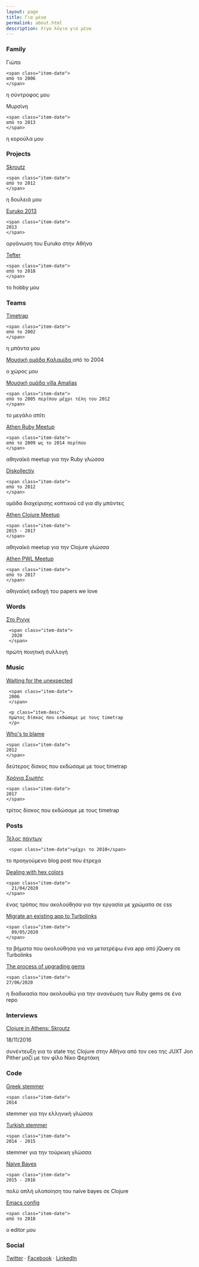 ```yaml
---
layout: page
title: Για μένα
permalink: about.html
description: Λίγα λόγια για μένα
---
```


### Family
<div class="about-row">
  <div class="item-title">
   Γιώτα

    <span class="item-date">
    από το 2006
    </span>
  </div>

  <p class="item-desc">
  η σύντροφος μου
  </p>
</div>

<div class="about-row">
  <div class="item-title">
  Μυρσίνη

    <span class="item-date">
    από το 2013
    </span>
  </div>

  <p class="item-desc">
  η κορούλα μου
  </p>
</div>

### Projects

<div class="about-row">
  <div class="item-title">
  <a href="https://skroutz.gr">
   Skroutz
    </a>

    <span class="item-date">
    από το 2012
    </span>
  </div>

  <p class="item-desc">
  η δουλειά μου
  </p>
</div>

<div class="about-row">
  <div class="item-title">
  <a href="https://github.com/euruko2013">
   Euruko 2013
    </a>

    <span class="item-date">
    2013
    </span>
  </div>

  <p class="item-desc">
  οργάνωση του Euruko στην Αθήνα
  </p>
</div>

<div class="about-row">
  <div class="item-title">
  <a href="https://tefter.io">
   Tefter
    </a>

    <span class="item-date">
    από το 2018
    </span>
  </div>

  <p class="item-desc">
  το hobby μου
  </p>
</div>

### Teams

<div class="about-row">
  <div class="item-title">
  <a href="https://timetrapescape.bandcamp.com/">
   Timetrap
    </a>

    <span class="item-date">
    από το 2002
    </span>
  </div>

  <p class="item-desc">
  η μπάντα μου
  </p>
</div>

<div class="about-row">
  <div class="item-title">
     <a
     href="https://www.facebook.com/%CE%9C%CE%BF%CF%85%CF%83%CE%B9%CE%BA%CE%AE-%CE%BF%CE%BC%CE%AC%CE%B4%CE%B1-%CE%9A%CE%B1%CE%BB%CE%B1%CE%BC%CE%AF%CE%B4%CE%B1-110507333863152">
     Μουσική ομάδα Καλαμίδα
  </a>

   <span class="item-date">
   από το 2004
   </span>
  </div>

   <p class="item-desc">
   o χώρος μου
   </p>
</div>

<div class="about-row">
  <div class="item-title">
    <a href="https://en.wikipedia.org/wiki/Villa_Amalia_(Athens)">
    Μουσική ομάδα villa Amalias
    </a>

    <span class="item-date">
    από το 2005 περίπου μέχρι τέλη του 2012
    </span>
  </div>

   <p class="item-desc">
   το μεγάλο σπίτι
   </p>
</div>

<div class="about-row">
  <div class="item-title">
    <a href="https://www.meetup.com/Athens-Ruby-Meetup/">
    Athen Ruby Meetup
    </a>

    <span class="item-date">
    από το 2009 ως το 2014 περίπου
    </span>
  </div>

   <p class="item-desc">
   αθηναϊκό meetup για την Ruby γλώσσα
   </p>
</div>


<div class="about-row">
  <div class="item-title">
    <a href="https://diskollectiv2012.espivblogs.net/">
    Diskollectiv
    </a>

    <span class="item-date">
    από το 2012
    </span>
  </div>

   <p class="item-desc">
   ομάδα διαχείρισης κοπτικού cd για diy μπάντες
   </p>
</div>

<div class="about-row">
  <div class="item-title">
    <a href="https://www.meetup.com/Athens-Clojure-Meetup">
    Athen Clojure Meetup
    </a>

    <span class="item-date">
    2015 - 2017
    </span>
  </div>

   <p class="item-desc">
   αθηναϊκό meetup για την Clojure γλώσσα
   </p>
</div>

<div class="about-row">
  <div class="item-title">
    <a href="https://www.meetup.com/Athens-Clojure-Meetup">
    Athen PWL Meetup
    </a>

    <span class="item-date">
    από το 2017
    </span>
  </div>

   <p class="item-desc">
   αθηναϊκή εκδοχή του papers we love
   </p>
</div>

### Words

<div class="about-row">
  <div class="item-title">
    <a href="https://timetrapescape.bandcamp.com/merch/-">
      Στο Ρινγκ
     </a>

     <span class="item-date">
      2020
     </span>
  </div>

   <p class="item-desc">
   πρώτη ποιητική συλλογή
   </p>
</div>

### Music

<div class="about-row">
  <div class="item-title">
    <a
  href="https://timetrapescape.bandcamp.com/album/waiting-for-the-unexpected">
     Waiting for the unexpected
     </a>

     <span class="item-date">
     2006
     </span>
  </div>

     <p class="item-desc">
     πρώτος δίσκος που εκδώσαμε με τους timetrap
     </p>
</div>

<div class="about-row">
  <div class="item-title">
  <a href="https://timetrapescape.bandcamp.com/album/whos-to-blame">
    Who's to blame
    </a>

    <span class="item-date">
    2012
    </span>
  </div>

  <p class="item-desc">
    δεύτερος δίσκος που εκδώσαμε με τους timetrap
  </p>
</div>

<div class="about-row">
  <div class="item-title">
    <a href="https://timetrapescape.bandcamp.com/album/-">
    Χρόνια Σιωπής
    </a>

    <span class="item-date">
    2017
    </span>
  </div>

  <p class="item-desc">
  τρίτος δίσκος που εκδώσαμε με τους timetrap
  </p>
</div>

### Posts

<div class="about-row">
  <div class="item-title">
    <a href="http://telospanton.blogspot.com/">
      Τέλος πάντων
     </a>

     <span class="item-date">μέχρι το 2010</span>
  </div>

  <p class="item-desc">
    το προηγούμενο blog post που έτρεχα
  </p>
</div>

<div class="about-row">
  <div class="item-title">
    <a href="https://dev.to/chief/dealing-with-hex-colors-464g">
      Dealing with hex colors
    </a>

    <span class="item-date">
      21/04/2020
    </span>
  </div>

  <p class="item-desc">
    ένας τρόπος που ακολούθησα για την εργασία με χρώματα σε css
   </p>
</div>

<div class="about-row">
  <div class="item-title">
    <a
    href="https://dev.to/chief/migrate-an-existing-app-to-turbolinks-4md3">
    Migrate an existing app to Turbolinks
    </a>

    <span class="item-date">
      09/05/2020
    </span>
   </div>

   <p class="item-desc">
    τα βήματα που ακολούθησα για να μετατρέψω ένα app από jQuery σε Turbolinks
  </p>
</div>

<div class="about-row">
  <div class="item-title">
  <a href="https://dev.to/chief/the-process-of-upgrading-gems-1073">
    The process of upgrading gems
   </a>

    <span class="item-date">
    27/06/2020
   </span>
  </div>

  <p class="item-desc">
    η διαδικασία που ακολουθώ για την ανανέωση των Ruby gems σε ένα repo
   </p>
</div>

### Interviews

<div class="about-row">
  <div class="item-title">
  <a href="https://juxt.pro/blog/clojure-in-skroutz">
  Clojure in Athens: Skroutz
  </a>

  <span class="item-date">18/11/2016</span>
  </div>

  <span class="item-desc">
συνέντευξη για το state της Clojure στην Αθήνα από τον ceo της JUXT
Jon Pither μαζί με τον φίλο Νίκο Φερτάκη
  </span>
</div>

### Code

<div class="about-row">
  <div class="item-title">
  <a href="https://github.com/chief/greek_stemmer">
    Greek stemmer
   </a>

    <span class="item-date">
    2014
   </span>
  </div>

  <p class="item-desc">
  stemmer για την ελληνική γλώσσα
   </p>
</div>


<div class="about-row">
  <div class="item-title">
  <a href="https://github.com/skroutz/turkish_stemmer">
    Turkish stemmer
   </a>

    <span class="item-date">
    2014 - 2015
   </span>
  </div>

  <p class="item-desc">
  stemmer για την τούρκικη γλώσσα
   </p>
</div>

<div class="about-row">
  <div class="item-title">
  <a href="https://github.com/chief/clj-naive-bayes">
    Naive Bayes
   </a>

    <span class="item-date">
    2015 - 2016
   </span>
  </div>

  <p class="item-desc">
  πολύ απλή υλοποίηση του naive bayes σε Clojure
   </p>
</div>

<div class="about-row">
  <div class="item-title">
  <a href="https://github.com/chief/.emacs.d">
    Emacs config
   </a>

    <span class="item-date">
    από το 2018
   </span>
  </div>

  <p class="item-desc">
  ο editor μου
   </p>
</div>

### Social

[Twitter](https://twitter.com/giorgostsiftsis)
&middot;
[Facebook](https://www.facebook.com/giorgos.timetrap)
&middot;
[LinkedIn](https://www.linkedin.com/in/giorgos-tsiftsis-85800319a/)
